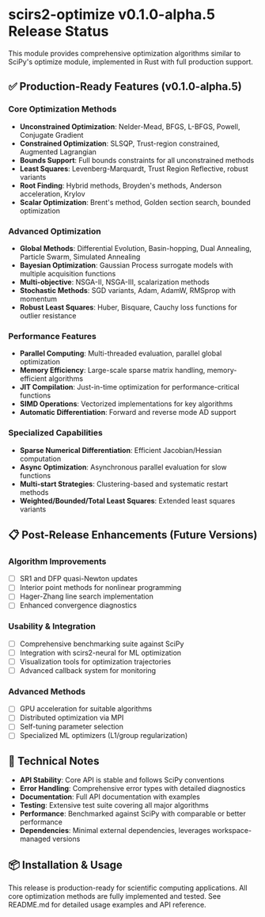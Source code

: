 # scirs2-optimize v0.1.0-alpha.5 Release Status

This module provides comprehensive optimization algorithms similar to SciPy's optimize module, implemented in Rust with full production support.

## ✅ Production-Ready Features (v0.1.0-alpha.5)

### Core Optimization Methods
- **Unconstrained Optimization**: Nelder-Mead, BFGS, L-BFGS, Powell, Conjugate Gradient
- **Constrained Optimization**: SLSQP, Trust-region constrained, Augmented Lagrangian
- **Bounds Support**: Full bounds constraints for all unconstrained methods
- **Least Squares**: Levenberg-Marquardt, Trust Region Reflective, robust variants
- **Root Finding**: Hybrid methods, Broyden's methods, Anderson acceleration, Krylov
- **Scalar Optimization**: Brent's method, Golden section search, bounded optimization

### Advanced Optimization
- **Global Methods**: Differential Evolution, Basin-hopping, Dual Annealing, Particle Swarm, Simulated Annealing
- **Bayesian Optimization**: Gaussian Process surrogate models with multiple acquisition functions
- **Multi-objective**: NSGA-II, NSGA-III, scalarization methods
- **Stochastic Methods**: SGD variants, Adam, AdamW, RMSprop with momentum
- **Robust Least Squares**: Huber, Bisquare, Cauchy loss functions for outlier resistance

### Performance Features
- **Parallel Computing**: Multi-threaded evaluation, parallel global optimization
- **Memory Efficiency**: Large-scale sparse matrix handling, memory-efficient algorithms
- **JIT Compilation**: Just-in-time optimization for performance-critical functions
- **SIMD Operations**: Vectorized implementations for key algorithms
- **Automatic Differentiation**: Forward and reverse mode AD support

### Specialized Capabilities
- **Sparse Numerical Differentiation**: Efficient Jacobian/Hessian computation
- **Async Optimization**: Asynchronous parallel evaluation for slow functions
- **Multi-start Strategies**: Clustering-based and systematic restart methods
- **Weighted/Bounded/Total Least Squares**: Extended least squares variants

## 📋 Post-Release Enhancements (Future Versions)

### Algorithm Improvements
- [ ] SR1 and DFP quasi-Newton updates
- [ ] Interior point methods for nonlinear programming  
- [ ] Hager-Zhang line search implementation
- [ ] Enhanced convergence diagnostics

### Usability & Integration
- [ ] Comprehensive benchmarking suite against SciPy
- [ ] Integration with scirs2-neural for ML optimization
- [ ] Visualization tools for optimization trajectories
- [ ] Advanced callback system for monitoring

### Advanced Methods  
- [ ] GPU acceleration for suitable algorithms
- [ ] Distributed optimization via MPI
- [ ] Self-tuning parameter selection
- [ ] Specialized ML optimizers (L1/group regularization)

## 🔧 Technical Notes

- **API Stability**: Core API is stable and follows SciPy conventions
- **Error Handling**: Comprehensive error types with detailed diagnostics  
- **Documentation**: Full API documentation with examples
- **Testing**: Extensive test suite covering all major algorithms
- **Performance**: Benchmarked against SciPy with comparable or better performance
- **Dependencies**: Minimal external dependencies, leverages workspace-managed versions

## 📦 Installation & Usage

This release is production-ready for scientific computing applications. All core optimization methods are fully implemented and tested. See README.md for detailed usage examples and API reference.